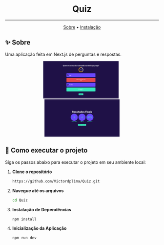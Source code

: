 <h1 align="center">Quiz</h1>

---
<p align="center">
    <a href="#sobre">Sobre</a> •
    <a href="#instalacao">Instalação</a>
</p>

<h2 id="sobre">✨ Sobre</h2>

Uma aplicação feita em Next.js de perguntas e respostas.

<p align="center">
    <img width="49%" src="./public/Screenshot_1.png" alt="apis"/>
&nbsp;
    <img width="49%" src="./public/Screenshot_2.png" alt="data-models"/>
</p>


<h2 id="instalacao">🚀 Como executar o projeto</h2>
Siga os passos abaixo para executar o projeto em seu ambiente local:
   
1. **Clone o repositório**
   ```bash
   https://github.com/Victordplima/Quiz.git
   ```
   
2. **Navegue até os arquivos**
   ```bash
   cd Quiz
   ```

3. **Instalação de Dependências**
   ```bash
   npm install
   ```

4. **Inicialização da Aplicação**
   ```bash
   npm run dev
   ```
